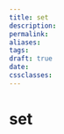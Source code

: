 ```yaml
---
title: set
description: 
permalink: 
aliases: 
tags: 
draft: true
date: 
cssclasses:
---
```


# set

